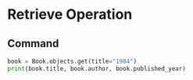 # Retrieve Operation

## Command
```python
book = Book.objects.get(title="1984")
print(book.title, book.author, book.published_year)
